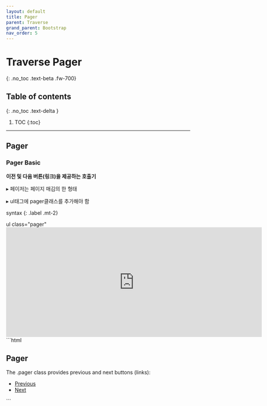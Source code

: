 ```yaml
---
layout: default
title: Pager
parent: Traverse
grand_parent: Bootstrap
nav_order: 5
---
```


# Traverse Pager
{: .no_toc .text-beta .fw-700}

## Table of contents
{: .no_toc .text-delta }

1. TOC
{:toc}

---

## Pager 

### Pager Basic

**이전 및 다음 버튼(링크)을 제공하는 호출기**

&#9656; 페이저는 페이지 매김의 한 형태

&#9656; ul태그에 pager클래스를 추가해야 함

syntax
{: .label .mt-2}
<div class="code-example" markdown="1">
ul class="pager"
</div>

<div class="code-example" markdown="1">
<iframe src="https://gekdev.github.io/docs/bootstrap/traverse/example/tr_pg_basic.html" height="300" width="700" style="border:none;" title="example"></iframe>
</div>
```html
<div class="container">
  <h2>Pager</h2>
  <p>The .pager class provides previous and next buttons (links):</p>                  
  <ul class="pager">
    <li><a href="#">Previous</a></li>
    <li><a href="#">Next</a></li>
  </ul>
</div>
```